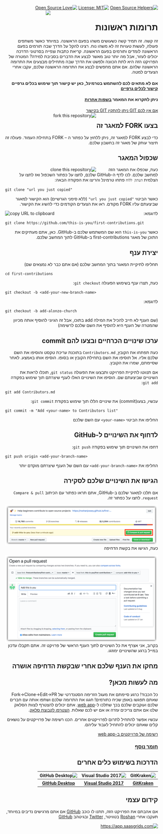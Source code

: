 <div dir="rtl">
  <a href="https://www.codetriage.com/roshanjossey/first-contributions" rel="nofollow"><img src="https://camo.githubusercontent.com/8e53aecabdd0316ce198fe932798bb0f8754b30f/68747470733a2f2f7777772e636f64657472696167652e636f6d2f726f7368616e6a6f737365792f66697273742d636f6e747269627574696f6e732f6261646765732f75736572732e737667" alt="Open Source Helpers"></a>
  <a href="https://opensource.org/licenses/MIT"><img src="https://camo.githubusercontent.com/76f0e887c183ccc31c1cb63c33d2dbf48cb2df51/68747470733a2f2f696d672e736869656c64732e696f2f62616467652f4c6963656e73652d4d49542d677265656e2e737667" alt="License: MIT"></a>
  <a href="https://github.com/ellerbrock/open-source-badges/"><img src="https://badges.frapsoft.com/os/v1/open-source.svg?v=103" alt="Open Source Love"></a>
  <a href="https://join.slack.com/t/firstcontributors/shared_invite/enQtMzE1MTYwNzI3ODQ0LTZiMDA2OGI2NTYyNjM1MTFiNTc4YTRhZTg4OWZjMzA0ZWZmY2UxYzVkMzI1ZmVmOWI4ODdkZWQwNTM2NDVmNjY"><img align="left" width="150" src="../assets/join-slack-team.png"></a>
</div>

<div dir="rtl">
<h1> תרומות ראשונות </h1>
</div>

<div dir="rtl">
זה קשה. זה תמיד קשה כשעושים משהו בפעם הראשונה. במיוחד כאשר משתפים פעולה, לעשות טעויות זה לא משהו נוח. רצינו להקל על הדרך שבה תורמים בפעם הראשונה לומדים ותורמים בפעם הראשונה.
קריאת כתבות וצפייה בסרטוני הדרכה יכולים לעזור, אבל מה יותר טוב מאשר לבצע את הדברים בסביבת למידה? המטרה של הפרויקט הזה היא לתת הכוונה ולפשט את הדרך שבה מתחילים מבצעים את התרומה הראשונה שלהם. אם אתם מחפשים לבצע את התרומה הראשונה שלכם, עקבו אחרי הצעדים למטה.
</div>

<div dir="rtl">
<h4> אם לא מתאים לכם להשתמש בטרמינל, כאן יש קישור תוך שימוש בכלים גרפיים
<a href="#tutorials-using-other-tools">קישור לכלים גרפיים</a></h4>
</div>

<div dir="rtl">
<h4>ניתן לתקרוא את המאמר
<a href="">בשפות אחרות</a></h4>
</div>

<div dir="rtl">
<a href="https://help.github.com/articles/set-up-git/">אם אין לכם GIT ניתן להתקין GIT בקישור</a>
</div>

<div dir="rtl">
<a href="/Roshanjossey/first-contributions/blob/master/assets/fork.png"><img img style="float: left;" width="300" src="../assets/fork.png" alt="fork this repository"></a>
</div>

<div dir="rtl">
<h2> בצעו FORK למאגר זה </h2>
</div>

<div dir="rtl">
כדי לבצע FORK למאגר זה, ניתן ללחוץ על כפתור ה – FORK בתחילת העמוד. פעולה זה תיצור עותק של מאגר זה בחשבון שלכם.
</div>


<div dir="rtl">
<h2> שכפול המאגר </h2>
</div>

<div dir="rtl">
  <img align="left" width="300" src="../assets/clone.png" alt="clone this repository" />
</div>

<div dir="rtl">
  
כעת, שכפלו את המאגר הזה למחשב שלכם. לכו לדף ה-GitHub שלכם, לחצו על כפתור השכפול ואז לחצו על הצלמית `העתק ללוח`
פתחו טרמינל והריצו את הפקודה הבאה:
</div>

```
git clone "url you just copied"
```
<div dir="rtl">
  
כאשר הביטוי `"url you just copied"` (ללא סימני הגרשיים) הוא הקישור למאגר שביצעתם עליו FORK מקודם. ראו את הצעדים הקודמים כדי להשיג את הקישור.
</div>

<img align="left" width="300" src="../assets/copy-to-clipboard.png" alt="copy URL to clipboard" />

<div dir="rtl">
לדוגמא:
</div>

```
git clone https://github.com/this-is-you/first-contributions.git
```
<div dir="rtl">
  
כאשר `this-is-you` הוא שם המשתמש שלכם ב-GitHub. כאן, אתם מעתיקים את התוכן של מאגר first-contributions ב-GitHub לתוך המחשב שלכם.
</div>

<div dir="rtl">
<h2> יצירת ענף </h2>
</div>

<div dir="rtl">
תחליפו לתיקיית המאגר בתוך המחשב שלכם (אם אתם כבר לא נמצאים שם)
</div>

```
cd first-contributions
```
<div dir="rtl">
  
כעת, תצרו ענף בשימוש הפעולה `git checkout`:
</div>

```
git checkout -b <add-your-new-branch-name>
```
<div dir="rtl">
  לדוגמא:
</div>

```
git checkout -b add-alonzo-church
```

<div dir="rtl">
(שם הענף לא חייב להכיל את המילה add בתוכו, אבל זה הגיוני להוסיף אותה מכיוון שהמטרה של הענף היא להוסיף את השם שלכם לרשימה)
</div>

<div dir="rtl">
<h2> ערכו שינויים הכרחיים ובצעו להם commit </h2>
</div>

<div dir="rtl">
  
כעת תפתחו את הקובץ, `Contributors.md` בתוכנת עריכת טקסט והוסיפו את השם שלכם אליו. אל תוסיפו את השם בתחילת הקובץ או בסופו. הוסיפו אותו באמצע. לאחר שסיימתם, שמרו את הקובץ.


אם תנווטו לתיקיית הפרויקט ותבצעו את הפעולה `git status`, תוכלו לראות את השינויים שביצעתם שם.
הוסיפו את השינויים האלו לענף שיצרתם תוך שימוש בפקודה `git add`:
</div>

```
git add Contributors.md
```
<div dir="rtl">
  
עכשיו, בצעו(commit) את שינויים הללו תוך שימוש בפקודת `git commit`:
</div>

```
git commit -m "Add <your-name> to Contributors list"
```
<div dir="rtl">
  
החליפו את הביטוי `<your-name>` עם השם שלכם
</div>

<div dir="rtl">
<h2> לדחוף את השינויים ל-GitHub </h2>
</div>

<div dir="rtl">
  
דחפו את השינויים תוך שימוש בפקודה `git push`:
</div>

```
git push origin <add-your-branch-name>
```
<div dir="rtl">
  
החליפו את `<add-your-branch-name>` עם השם של הענף שיצרתם מוקדם יותר
</div>

<div dir="rtl">
<h2> הגישו את השינויים שלכם לסקירה </h2>
</div>

<div dir="rtl">
  
אם תלכו למאגר שלכם ב-GitHub, אתם תראו כפתור עם הכיתוב `Compare & pull request`. לחצו על כפתור זה.

<img style="float: left;" src="../assets/compare-and-pull.png" alt="create a pull request" />

כעת, הגישו את בקשת הדחיפה

<img style="float: right;" src="../assets/submit-pull-request.png" alt="submit pull request" />

בקרוב, אני אצרף את כל השינויים לתוך הענף הראשי של פרויקט זה. אתם תקבלו עדכון במייל ברגע שהשינויים ימוזגו.
</div>

<div dir="rtl">
<h2> מחקו את הענף שלכם אחרי שבקשת הדחיפה אושרה </h2>
</div>

<div dir="rtl">
<h2> מה לעשות מכאן? </h2>
</div>

<div dir="rtl">
כל הכבוד! כרגע סיימתם את מעגל הזרימה הסטנדרטי של Fork->Clone->Edit->PR שאתם תפגשו באופן שכיח כתורמים!
חגגו את התרומה שלכם ושתפו אותה עם חברים שלכם ועוקבים שלכם בכך שתלכו ל-<a href="https://roshanjossey.github.io/first-contributions/#social-share">web app</a>.
אתם יכולים להצטרף לצוות הסלאק שלנו אם אתם צריכים עזרה או אם יש לכם שאלות.
<a href="https://join.slack.com/t/firstcontributors/shared_invite/enQtMzE1MTYwNzI3ODQ0LTZiMDA2OGI2NTYyNjM1MTFiNTc4YTRhZTg4OWZjMzA0ZWZmY2UxYzVkMzI1ZmVmOWI4ODdkZWQwNTM2NDVmNjY">הצטרפו לקבוצת סלאק</a>.

עכשיו אפשר להתחיל לתרום לפרוייקטים אחרים. הכנו רשימה של פרוייקטים על נושאים קלים שאתם יכולים להתחיל לעבוד עליהם.

<a href="https://roshanjossey.github.io/first-contributions/#project-list">רשימה של פרוייקטים ב-web app</a>
</div>

<div dir="rtl">
<h3><a href="additional-material/git_workflow_scenarios/additional-material.md">חומר נוסף</a></h3>
</div>

<div dir="rtl">
<h2> הדרכות בשימוש כלים אחרים </h2>
</div>

<div dir="rtl">
  <table style="width:100%">
    <tr>
      <th><img alt="GitKraken" src="../assets/gk-icon.png" width="100"></th>
      <th><img alt="Visual Studio 2017" src="https://www.visualstudio.com/wp-content/uploads/2017/11/microsoft-visual-studio.svg" width="100"></th>
      <th><img alt="GitHub Desktop" src="https://desktop.github.com/images/desktop-icon.svg" width="100"></th>
    </tr>
    <tr>
      <th><a href="gitkraken-tutorial.md">GitKraken</a></th>
      <th><a href="github-windows-vs2017-tutorial.md">Visual Studio 2017</a></th>
      <th><a href="github-desktop-tutorial.md">GitHub Desktop</a></th>
    </tr>
  </table>
</div>

<div dir="rtl">
<h2> קידום עצמי </h2>
</div>

<div dir="rtl">
אם אהבתם את הפרויקט הזה, תתנו לו כוכב <a href="https://github.com/Roshanjossey/first-contributions">GitHub</a>
  אם אתם מרגישים נדיבים במיוחד, תעקבו אחרי <a href="https://roshanjossey.github.io/">Roshan</a>
  בטוויטר, <a href="https://twitter.com/sudo__bangbang">Twitter</a>
  ובגיטהב <a href="https://github.com/roshanjossey"> GitHub</a>

<a href="http://saasgrids.com"> <img alt="https://app.saasgrids.com" src="../assets/saasgrids-banner.png" width="500"></a>
</div>
